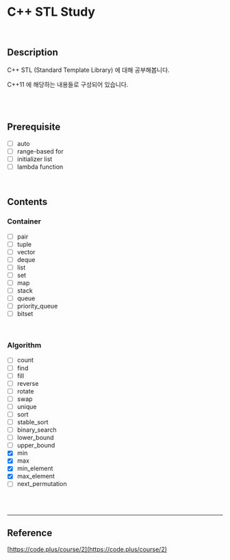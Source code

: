 # C++ STL Study

<br>

## Description

C++ STL (Standard Template Library) 에 대해 공부해봅니다.

C++11 에 해당하는 내용들로 구성되어 있습니다.

<br>

<br>

## Prerequisite

- [ ] auto
- [ ] range-based for
- [ ] initializer list
- [ ] lambda function

<br>

## Contents

### Container

- [ ] pair
- [ ] tuple
- [ ] vector
- [ ] deque
- [ ] list
- [ ] set
- [ ] map
- [ ] stack
- [ ] queue
- [ ] priority_queue
- [ ] bitset

<br>

### Algorithm



- [ ] count
- [ ] find
- [ ] fill
- [ ] reverse
- [ ] rotate
- [ ] swap
- [ ] unique
- [ ] sort
- [ ] stable_sort
- [ ] binary_search
- [ ] lower_bound
- [ ] upper_bound
- [x] min
- [x] max
- [x] min_element
- [x] max_element
- [ ] next_permutation

<br>
<br>

---

## Reference

[https://code.plus/course/2](https://code.plus/course/2)

